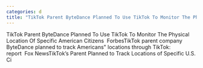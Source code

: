 ```yaml
---
categories: d
title: "TikTok Parent ByteDance Planned To Use TikTok To Monitor The Physical Location Of Specific American Citizens  Forbes"
---
```

TikTok Parent ByteDance Planned To Use TikTok To Monitor The Physical Location Of Specific American Citizens&nbsp;&nbsp;ForbesTikTok parent company ByteDance planned to track Americans" locations through TikTok: report&nbsp;&nbsp;Fox NewsTikTok’s Parent Planned to Track Locations of Specific U.S. Ci